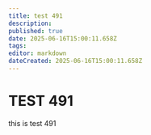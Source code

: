 ```yaml
---
title: test 491
description: 
published: true
date: 2025-06-16T15:00:11.658Z
tags: 
editor: markdown
dateCreated: 2025-06-16T15:00:11.658Z
---
```


# TEST 491
this is test 491
